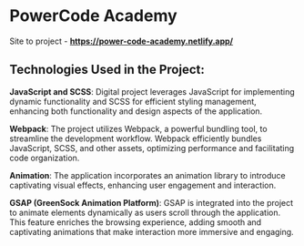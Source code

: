 # PowerCode Academy
Site to project - **https://power-code-academy.netlify.app/**

## Technologies Used in the Project:

**JavaScript and SCSS**: Digital project leverages JavaScript for implementing dynamic functionality and SCSS for efficient styling management, enhancing both functionality and design aspects of the application.

**Webpack**: The project utilizes Webpack, a powerful bundling tool, to streamline the development workflow. Webpack efficiently bundles JavaScript, SCSS, and other assets, optimizing performance and facilitating code organization.

**Animation**: The application incorporates an animation library to introduce captivating visual effects, enhancing user engagement and interaction.

**GSAP (GreenSock Animation Platform)**: GSAP is integrated into the project to animate elements dynamically as users scroll through the application. This feature enriches the browsing experience, adding smooth and captivating animations that make interaction more immersive and engaging.
